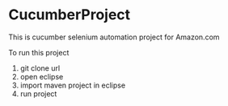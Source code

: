 # CucumberProject

This is cucumber selenium automation project for Amazon.com

To run this project
1. git clone url
2. open eclipse 
3. import maven project in eclipse
4. run project
